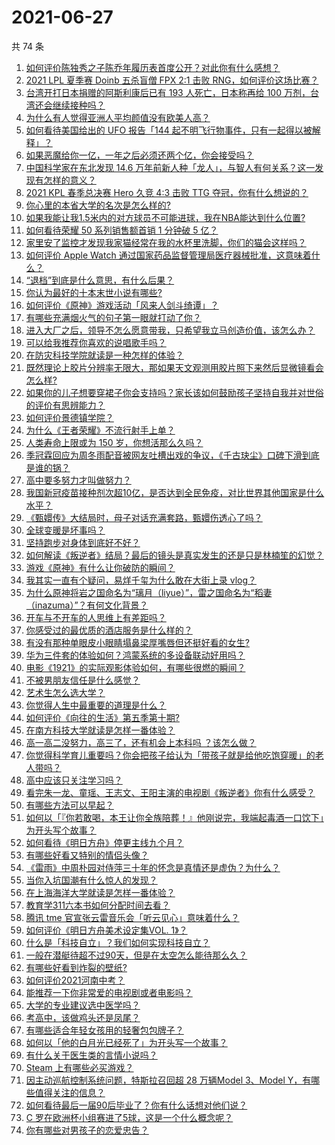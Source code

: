 # 2021-06-27

共 74 条

<!-- BEGIN -->
<!-- 最后更新时间 Sun Jun 27 2021 06:01:34 GMT+0800 (China Standard Time) -->

1. [如何评价陈独秀之子陈乔年履历表首度公开？对此你有什么感想？](https://www.zhihu.com/question/464933522)
2. [2021 LPL 夏季赛 Doinb 五杀盲僧 FPX 2:1 击败
   RNG，如何评价这场比赛？](https://www.zhihu.com/question/467927415)
3. [台湾开打日本捐赠的阿斯利康后已有 193 人死亡，日本称再给 100
   万剂，台湾还会继续接种吗？](https://www.zhihu.com/question/467768491)
4. [为什么有人觉得亚洲人平均颜值没有欧美人高？](https://www.zhihu.com/question/433666039)
5. [如何看待美国给出的 UFO 报告「144
   起不明飞行物事件，只有一起得以被解释」？](https://www.zhihu.com/question/467298489)
6. [如果恶魔给你一亿，一年之后必须还两个亿，你会接受吗？](https://www.zhihu.com/question/392418796)
7. [中国科学家在东北发现 14.6
   万年前新人种「龙人」，与智人有何关系？这一发现有怎样的意义？](https://www.zhihu.com/question/467654212)
8. [2021 KPL 春季总决赛 Hero 久竞 4:3 击败 TTG
   夺冠，你有什么想说的？](https://www.zhihu.com/question/467891041)
9. [你心里的本省大学的名次是怎么样的?](https://www.zhihu.com/question/410179653)
10. [如果我能让我1.5米内的对方球员不可能进球，我在NBA能达到什么位置?](https://www.zhihu.com/question/402597076)
11. [如何看待荣耀 50 系列销售额首销 1 分钟破 5 亿？](https://www.zhihu.com/question/467418330)
12. [家里安了监控才发现我家猫经常在我的水杯里洗脚，你们的猫会这样吗？](https://www.zhihu.com/question/459983017)
13. [如何评价 Apple Watch
    通过国家药品监督管理局医疗器械批准，这意味着什么？](https://www.zhihu.com/question/467625126)
14. [“退档”到底是什么意思，有什么后果？](https://www.zhihu.com/question/331780490)
15. [你认为最好的十本末世小说有哪些?](https://www.zhihu.com/question/403545900)
16. [如何评价《原神》游戏活动「风来人剑斗绮谭」？](https://www.zhihu.com/question/467734737)
17. [有哪些充满烟火气的句子第一眼就打动了你？](https://www.zhihu.com/question/357326082)
18. [进入大厂之后，领导不怎么愿意带我，只希望我立马创造价值，该怎么办？](https://www.zhihu.com/question/466550532)
19. [可以给我推荐你喜欢的说唱歌手吗？](https://www.zhihu.com/question/457551476)
20. [在防灾科技学院就读是一种怎样的体验？](https://www.zhihu.com/question/47811855)
21. [既然理论上胶片分辨率无限大，那如果天文观测用胶片照下来然后显微镜看会怎么样?](https://www.zhihu.com/question/453975780)
22. [如果你的儿子想要穿裙子你会支持吗？家长该如何鼓励孩子坚持自我并对世俗的评价有思辨能力？](https://www.zhihu.com/question/467775786)
23. [如何评价景德镇学院？](https://www.zhihu.com/question/24931592)
24. [为什么《王者荣耀》不流行射手上单？](https://www.zhihu.com/question/460375616)
25. [人类寿命上限或为 150 岁，你想活那么久吗？](https://www.zhihu.com/question/466968884)
26. [季冠霖回应为周冬雨配音被网友吐槽出戏的争议，《千古玦尘》口碑下滑到底是谁的锅？](https://www.zhihu.com/question/467423413)
27. [高中要多努力才叫做努力？](https://www.zhihu.com/question/60440328)
28. [我国新冠疫苗接种剂次超10亿，是否达到全民免疫，对比世界其他国家是什么水平？](https://www.zhihu.com/question/466845525)
29. [《甄嬛传》大结局时，母子对话充满套路，甄嬛伤透心了吗？](https://www.zhihu.com/question/404317643)
30. [全球变暖是坏事吗？](https://www.zhihu.com/question/290575660)
31. [坚持跑步对身体到底好不好？](https://www.zhihu.com/question/461618978)
32. [如何解读《叛逆者》结局？最后的镜头是真实发生的还是只是林楠笙的幻觉？](https://www.zhihu.com/question/467937765)
33. [游戏《原神》有什么让你破防的瞬间？](https://www.zhihu.com/question/466342008)
34. [我其实一直有个疑问，易烊千玺为什么敢在大街上录 vlog？](https://www.zhihu.com/question/464875636)
35. [为什么原神将岩之国命名为“璃月（liyue）”，雷之国命名为“稻妻（inazuma）”？有何文化背景？](https://www.zhihu.com/question/466559443)
36. [开车与不开车的人思维上有差距吗？](https://www.zhihu.com/question/466319507)
37. [你感受过的最优质的酒店服务是什么样的？](https://www.zhihu.com/question/36082879)
38. [有没有那种单眼皮小眼睛塌鼻梁厚嘴唇但还挺好看的女生?](https://www.zhihu.com/question/312374216)
39. [华为三件套的体验如何？鸿蒙系统的多设备联动好用吗？](https://www.zhihu.com/question/467709448)
40. [电影《1921》的实际观影体验如何，有哪些很燃的瞬间？](https://www.zhihu.com/question/467463563)
41. [不被男朋友信任是什么感觉？](https://www.zhihu.com/question/464707364)
42. [艺术生怎么选大学？](https://www.zhihu.com/question/406801194)
43. [你觉得人生中最重要的道理是什么？](https://www.zhihu.com/question/465627192)
44. [如何评价《向往的生活》第五季第十期?](https://www.zhihu.com/question/466097156)
45. [在南方科技大学就读是怎样一番体验？](https://www.zhihu.com/question/24365361)
46. [高一高二没努力，高三了，还有机会上本科吗 ？该怎么做？](https://www.zhihu.com/question/466443276)
47. [你觉得科学育儿重要吗？你会把孩子给认为「带孩子就是给他吃饱穿暖」的老人带吗？](https://www.zhihu.com/question/464732842)
48. [高中应该只关注学习吗？](https://www.zhihu.com/question/464840911)
49. [看完朱一龙、童瑶、王志文、王阳主演的电视剧《叛逆者》你有什么感受？](https://www.zhihu.com/question/456962938)
50. [有哪些方法可以早起？](https://www.zhihu.com/question/466318823)
51. [如何以「『你若敢喝，本王让你全族陪葬！』他刚说完，我端起毒酒一口饮下」为开头写个故事？](https://www.zhihu.com/question/454829891)
52. [如何看待《明日方舟》停更主线九个月？](https://www.zhihu.com/question/467117827)
53. [有哪些好看又特别的情侣头像？](https://www.zhihu.com/question/361074548)
54. [《雷雨》中周朴园对侍萍三十年的怀念是真情还是虚伪？为什么？](https://www.zhihu.com/question/380155608)
55. [当你入坑国潮有什么惊人的发现？](https://www.zhihu.com/question/463164713)
56. [在上海海洋大学就读是怎样一番体验？](https://www.zhihu.com/question/29678076)
57. [教育学311六本书如何分配时间去看？](https://www.zhihu.com/question/438835540)
58. [腾讯 tme 官宣张云雷音乐会「听云见心」意味着什么？](https://www.zhihu.com/question/467549652)
59. [如何评价《明日方舟美术设定集VOL. 1》？](https://www.zhihu.com/question/467858109)
60. [什么是「科技自立」？我们如何实现科技自立？](https://www.zhihu.com/question/458853728)
61. [一般在潜艇待超不过90天，但是在太空怎么能待那么久？](https://www.zhihu.com/question/465762854)
62. [有哪些好看到炸裂的壁纸?](https://www.zhihu.com/question/425110846)
63. [如何评价2021河南中考？](https://www.zhihu.com/question/466137266)
64. [能推荐一下你非常爱的电视剧或者电影吗？](https://www.zhihu.com/question/460849272)
65. [大学的专业建议选中医学吗？](https://www.zhihu.com/question/463493627)
66. [考高中，该做鸡头还是凤尾？](https://www.zhihu.com/question/464821888)
67. [有哪些适合年轻女孩用的轻奢包包牌子？](https://www.zhihu.com/question/35179909)
68. [如何以「他的白月光已经死了」为开头写一个故事？](https://www.zhihu.com/question/435179014)
69. [有什么关于医生类的言情小说吗？](https://www.zhihu.com/question/266364937)
70. [Steam 上有哪些必买游戏？](https://www.zhihu.com/question/35296900)
71. [因主动巡航控制系统问题，特斯拉召回超 28 万辆Model 3、Model
    Y，有哪些值得关注的信息？](https://www.zhihu.com/question/467798045)
72. [如何看待最后一届90后毕业了？你有什么话想对他们说？](https://www.zhihu.com/question/467748410)
73. [C 罗在欧洲杯小组赛进了5球，这是一个什么概念呢？](https://www.zhihu.com/question/467069907)
74. [你有哪些对男孩子的恋爱忠告？](https://www.zhihu.com/question/293676302)

<!-- END -->
